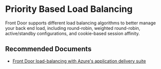 <properties
    pageTitle="Priority based load balancing"
    description="Priority based load balancing"
    service="microsoft.afd"
    resource="afd"
    authors="jtwalters25" 
    ms.author="jewalte"
    displayOrder=""
    selfHelpType="generic"
    supportTopicIds="32614255"
    resourceTags=""
    productPesIds="16611"
    cloudEnvironments="public, Fairfax"
	articleId="d5772567-8d86-4519-9c31-f3070c4bbccf"
	ownershipId="CloudNet_AzureFrontdoor"
/>

# Priority Based Load Balancing

Front Door supports different load balancing algorithms to better manage your back end load, including round-robin, weighted round-robin, active/standby configurations, and cookie-based session affinity.

## **Recommended Documents**

* [Front Door load-balancing with Azure's application delivery suite](https://docs.microsoft.com/azure/frontdoor/front-door-lb-with-azure-app-delivery-suite) 
